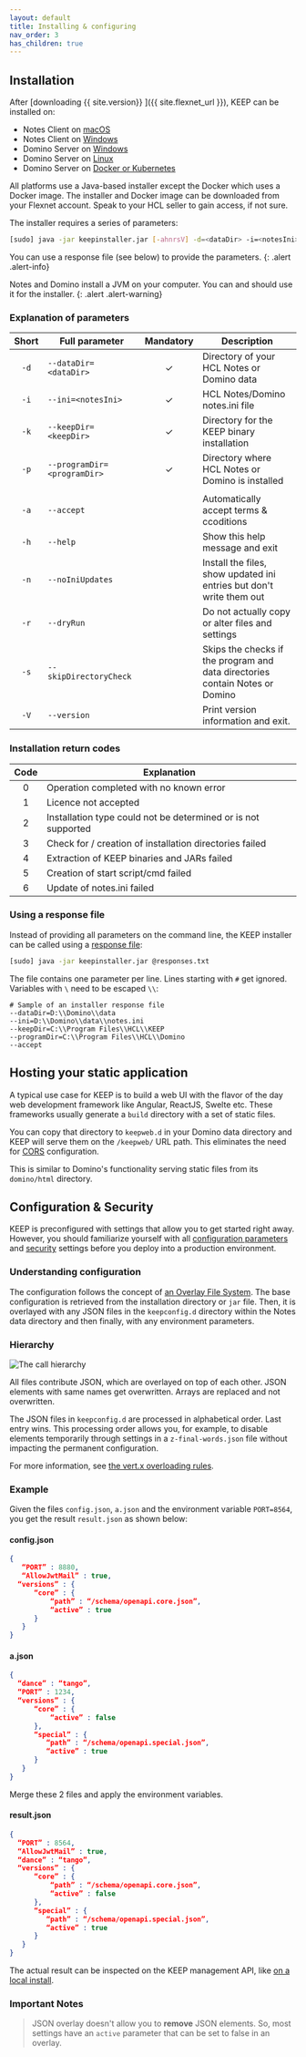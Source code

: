 ```yaml
---
layout: default
title: Installing & configuring
nav_order: 3
has_children: true
---
```


## Installation

After [downloading {{ site.version}} ]({{ site.flexnet_url }}), KEEP can be installed on:

- Notes Client on [macOS](installation/mac)
- Notes Client on [Windows](installation/win)
- Domino Server on [Windows](installation/win)
- Domino Server on [Linux](installation/linux)
- Domino Server on [Docker or Kubernetes](installation/docker)

All platforms use a Java-based installer except the Docker which uses a Docker image. The installer and Docker image can be downloaded from your Flexnet account. Speak to your HCL seller to gain access, if not sure.

The installer requires a series of parameters:

```bash
[sudo] java -jar keepinstaller.jar [-ahnrsV] -d=<dataDir> -i=<notesIni> -k=<keepDir> -p=<programDir>
```

You can use a response file (see below) to provide the parameters.
{: .alert .alert-info}

Notes and Domino install a JVM on your computer. You can and should use it for the installer.
{: .alert .alert-warning}

### Explanation of parameters

| Short | Full parameter              | Mandatory | Description                                                                        |
| :---: | --------------------------- | :-------: | ---------------------------------------------------------------------------------- |
| `-d`  | `--dataDir=<dataDir>`       |     ✓     | Directory of your HCL Notes or Domino data                                         |
| `-i`  | `--ini=<notesIni>`          |     ✓     | HCL Notes/Domino notes.ini file                                                    |
| `-k`  | `--keepDir=<keepDir>`       |     ✓     | Directory for the KEEP binary installation                                         |
| `-p`  | `--programDir=<programDir>` |     ✓     | Directory where HCL Notes or Domino is installed                                   |
|       |                             |           |
| `-a`  | `--accept`                  |           | Automatically accept terms & ccoditions                                            |
| `-h`  | `--help`                    |           | Show this help message and exit                                                    |
| `-n`  | `--noIniUpdates`            |           | Install the files, show updated ini entries but don't write them out               |
| `-r`  | `--dryRun`                  |           | Do not actually copy or alter files and settings                                   |
| `-s`  | `--skipDirectoryCheck`      |           | Skips the checks if the program and data directories<br /> contain Notes or Domino |
| `-V`  | `--version`                 |           | Print version information and exit.                                                |

### Installation return codes

| Code | Explanation                                                   |
| :--: | ------------------------------------------------------------- |
|  0   | Operation completed with no known error                       |
|  1   | Licence not accepted                                          |
|  2   | Installation type could not be determined or is not supported |
|  3   | Check for / creation of installation directories failed       |
|  4   | Extraction of KEEP binaries and JARs failed                   |
|  5   | Creation of start script/cmd failed                           |
|  6   | Update of notes.ini failed                                    |

### Using a response file

Instead of providing all parameters on the command line, the KEEP installer can be called using a [response file](https://picocli.info/#AtFiles):

```bash
[sudo] java -jar keepinstaller.jar @responses.txt
```

The file contains one parameter per line. Lines starting with `#` get ignored. Variables with `\` need to be escaped `\\`:

```properties
# Sample of an installer response file
--dataDir=D:\\Domino\\data
--ini=D:\\Domino\\data\\notes.ini
--keepDir=C:\\Program Files\\HCL\\KEEP
--programDir=C:\\Program Files\\HCL\\Domino
--accept
```

## Hosting your static application

A typical use case for KEEP is to build a web UI with the flavor of the day web development framework like Angular, ReactJS, Swelte etc. These frameworks usually generate a `build` directory with a set of static files.

You can copy that directory to `keepweb.d` in your Domino data directory and KEEP will serve them on the `/keepweb/` URL path. This eliminates the need for [CORS](../usingkeep/keepapplications) configuration.

This is similar to Domino's functionality serving static files from its `domino/html` directory.

## Configuration & Security

KEEP is preconfigured with settings that allow you to get started right away. However, you should familiarize yourself with all [configuration parameters](../installconfig/configuration/parameters) and [security](../installconfig/configuration/security/index) settings before you deploy into a production environment.

### Understanding configuration

The configuration follows the concept of [an Overlay File System](https://www.datalight.com/blog/2016/01/27/explaining-overlayfs-%E2%80%93-what-it-does-and-how-it-works/). The base configuration is retrieved from the installation directory or `jar` file. Then, it is overlayed with any JSON files in the `keepconfig.d` directory within the Notes data directory and then finally, with any environment parameters.

### Hierarchy

![The call hierarchy](../assets/images/ActualConfiguration.png)

All files contribute JSON, which are overlayed on top of each other. JSON elements with same names get overwritten. Arrays are replaced and not overwritten.

The JSON files in `keepconfig.d` are processed in alphabetical order. Last entry wins. This processing order allows you, for example, to disable elements temporarily through settings in a `z-final-words.json` file without impacting the permanent configuration.

For more information, see [the vert.x overloading rules](https://vertx.io/docs/vertx-config/java/#_overloading_rules).

### Example

Given the files `config.json`, `a.json` and the environment variable `PORT=8564`, you get the result `result.json` as shown below:

#### config.json

```json
{
   “PORT” : 8880,
   “AllowJwtMail” : true,
  “versions” : {
      “core” : {
          “path” : “/schema/openapi.core.json”,
          “active” : true
      }
   }
}
```

#### a.json

```json
{
  “dance” : “tango”,
  “PORT” : 1234,
  “versions” : {
      “core” : {
          “active” : false
      },
      “special” : {
         “path” : “/schema/openapi.special.json”,
         “active” : true
      }
   }
}
```

Merge these 2 files and apply the environment variables.

#### result.json

```json
{
  “PORT” : 8564,
  “AllowJwtMail” : true,
  “dance” : “tango”,
  “versions” : {
      “core” : {
          “path” : “/schema/openapi.core.json”,
          “active” : false
      },
      “special” : {
         “path” : “/schema/openapi.special.json”,
         “active” : true
      }
   }
}
```

The actual result can be inspected on the KEEP management API, like [on a local install](http://localhost:8889/config).

### Important Notes

> JSON overlay doesn't allow you to **remove** JSON elements. So, most settings have an `active` parameter that
> can be set to false in an overlay.
